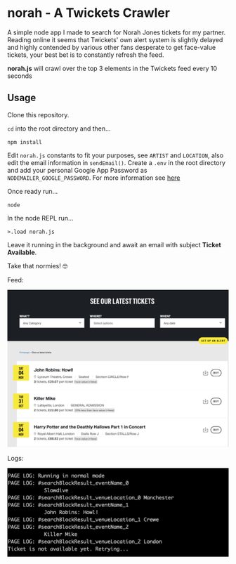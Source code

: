 # norah - A Twickets Crawler

A simple node app I made to search for Norah Jones tickets for my partner. Reading online it seems that Twickets' own alert system is slightly delayed and highly contended by various other fans desperate to get face-value tickets, your best bet is to constantly refresh the feed. 

**norah.js** will crawl over the top 3 elements in the Twickets feed every 10 seconds

## Usage

Clone this repository.

`cd` into the root directory and then...

```
npm install
```
Edit `norah.js` constants to fit your purposes, see `ARTIST` and `LOCATION`, also edit the email information in `sendEmail()`.
Create a `.env` in the root directory and add your personal Google App Password as `NODEMAILER_GOOGLE_PASSWORD`. For more information see [here](https://www.educative.io/answers/how-to-use-nodemailer)

Once ready run...
```
node
```
In the node REPL run...
```
>.load norah.js
```
Leave it running in the background and await an email with subject **Ticket Available**.

Take that normies! 🤓

Feed:

![Twickets Feed](images/feed.png)

Logs:

![Console Logs](images/logs.png)
